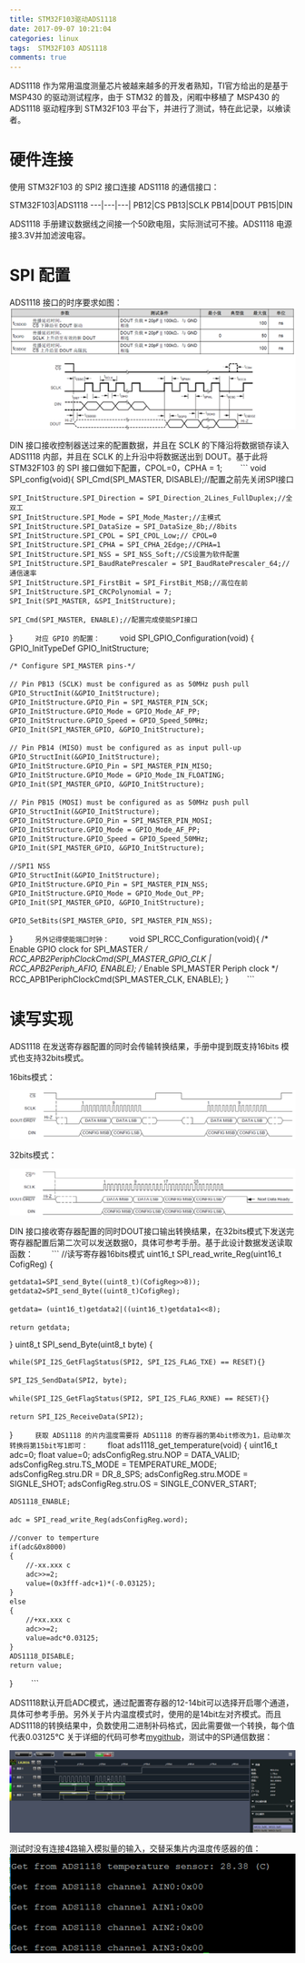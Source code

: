 ```yaml
---
title: STM32F103驱动ADS1118
date: 2017-09-07 10:21:04
categories: linux
tags:  STM32F103 ADS1118
comments: true
---
```

ADS1118 作为常用温度测量芯片被越来越多的开发者熟知，TI官方给出的是基于 MSP430 的驱动测试程序，由于 STM32 的普及，闲暇中移植了 MSP430 的 ADS1118 驱动程序到 STM32F103 平台下，并进行了测试，特在此记录，以飨读者。
<!--more-->
# 硬件连接
使用 STM32F103 的 SPI2 接口连接 ADS1118 的通信接口：

STM32F103|ADS1118
---|---|---|
PB12|CS
PB13|SCLK
PB14|DOUT
PB15|DIN

ADS1118 手册建议数据线之间接一个50欧电阻，实际测试可不接。ADS1118 电源接3.3V并加滤波电容。
# SPI 配置
ADS1118 接口的时序要求如图：
![](stm32-ads1118/time.png)

DIN 接口接收控制器送过来的配置数据，并且在 SCLK 的下降沿将数据锁存读入 ADS1118 内部，并且在 SCLK 的上升沿中将数据送出到 DOUT。基于此将 STM32F103 的 SPI 接口做如下配置，CPOL=0，CPHA = 1;
　　```
void SPI_config(void){
	SPI_Cmd(SPI_MASTER, DISABLE);//配置之前先关闭SPI接口

	SPI_InitStructure.SPI_Direction = SPI_Direction_2Lines_FullDuplex;//全双工
	SPI_InitStructure.SPI_Mode = SPI_Mode_Master;//主模式
	SPI_InitStructure.SPI_DataSize = SPI_DataSize_8b;//8bits
	SPI_InitStructure.SPI_CPOL = SPI_CPOL_Low;// CPOL=0
	SPI_InitStructure.SPI_CPHA = SPI_CPHA_2Edge;//CPHA=1
	SPI_InitStructure.SPI_NSS = SPI_NSS_Soft;//CS设置为软件配置
	SPI_InitStructure.SPI_BaudRatePrescaler = SPI_BaudRatePrescaler_64;//通信速率
	SPI_InitStructure.SPI_FirstBit = SPI_FirstBit_MSB;//高位在前
	SPI_InitStructure.SPI_CRCPolynomial = 7;
	SPI_Init(SPI_MASTER, &SPI_InitStructure);
	
	SPI_Cmd(SPI_MASTER, ENABLE);//配置完成使能SPI接口
}
　　```
对应 GPIO 的配置：
　　```
void SPI_GPIO_Configuration(void)
{
	GPIO_InitTypeDef GPIO_InitStructure;

	/* Configure SPI_MASTER pins-*/

	// Pin PB13 (SCLK) must be configured as as 50MHz push pull
	GPIO_StructInit(&GPIO_InitStructure);
	GPIO_InitStructure.GPIO_Pin = SPI_MASTER_PIN_SCK;
	GPIO_InitStructure.GPIO_Mode = GPIO_Mode_AF_PP;
	GPIO_InitStructure.GPIO_Speed = GPIO_Speed_50MHz;
	GPIO_Init(SPI_MASTER_GPIO, &GPIO_InitStructure);

	// Pin PB14 (MISO) must be configured as as input pull-up
	GPIO_StructInit(&GPIO_InitStructure);
	GPIO_InitStructure.GPIO_Pin = SPI_MASTER_PIN_MISO;
	GPIO_InitStructure.GPIO_Mode = GPIO_Mode_IN_FLOATING;
	GPIO_Init(SPI_MASTER_GPIO, &GPIO_InitStructure);

	// Pin PB15 (MOSI) must be configured as as 50MHz push pull
	GPIO_StructInit(&GPIO_InitStructure);
	GPIO_InitStructure.GPIO_Pin = SPI_MASTER_PIN_MOSI;
	GPIO_InitStructure.GPIO_Mode = GPIO_Mode_AF_PP;
	GPIO_InitStructure.GPIO_Speed = GPIO_Speed_50MHz;
	GPIO_Init(SPI_MASTER_GPIO, &GPIO_InitStructure);
	
	//SPI1 NSS 
	GPIO_StructInit(&GPIO_InitStructure);
	GPIO_InitStructure.GPIO_Pin = SPI_MASTER_PIN_NSS;
	GPIO_InitStructure.GPIO_Mode = GPIO_Mode_Out_PP;
	GPIO_Init(SPI_MASTER_GPIO, &GPIO_InitStructure);

	GPIO_SetBits(SPI_MASTER_GPIO, SPI_MASTER_PIN_NSS);
}
　　```
另外记得使能端口时钟：
　　```
void SPI_RCC_Configuration(void){
	/* Enable GPIO clock for SPI_MASTER */
	RCC_APB2PeriphClockCmd(SPI_MASTER_GPIO_CLK | RCC_APB2Periph_AFIO, ENABLE);
	/* Enable SPI_MASTER Periph clock */
	RCC_APB1PeriphClockCmd(SPI_MASTER_CLK, ENABLE); 
}
　　```
# 读写实现
ADS1118 在发送寄存器配置的同时会传输转换结果，手册中提到既支持16bits 模式也支持32bits模式。

16bits模式：

![](stm32-ads1118/16bits.png)

32bits模式：

![](stm32-ads1118/32bits.png)

DIN 接口接收寄存器配置的同时DOUT接口输出转换结果，在32bits模式下发送完寄存器配置后第二次可以发送数据0，具体可参考手册。基于此设计数据发送读取函数：
　　```
//读写寄存器16bits模式
uint16_t SPI_read_write_Reg(uint16_t CofigReg)
{

	getdata1=SPI_send_Byte((uint8_t)(CofigReg>>8));
	getdata2=SPI_send_Byte((uint8_t)CofigReg);

	getdata= (uint16_t)getdata2|((uint16_t)getdata1<<8);

	return getdata;
}
uint8_t SPI_send_Byte(uint8_t byte)
{
 
	while(SPI_I2S_GetFlagStatus(SPI2, SPI_I2S_FLAG_TXE) == RESET){}
	
	SPI_I2S_SendData(SPI2, byte);
	
	while(SPI_I2S_GetFlagStatus(SPI2, SPI_I2S_FLAG_RXNE) == RESET){}
	
	return SPI_I2S_ReceiveData(SPI2);
}
　　```
获取 ADS1118 的片内温度需要将 ADS1118 的寄存器的第4bit修改为1，启动单次转换将第15bit写1即可：
　　```
float ads1118_get_temperature(void)
{
	uint16_t adc=0;
	float value=0;
	adsConfigReg.stru.NOP     =  DATA_VALID;
	adsConfigReg.stru.TS_MODE =  TEMPERATURE_MODE;
	adsConfigReg.stru.DR      =  DR_8_SPS;
	adsConfigReg.stru.MODE    =  SIGNLE_SHOT;
	adsConfigReg.stru.OS      =  SINGLE_CONVER_START;   
	
	ADS1118_ENABLE;
 
	adc = SPI_read_write_Reg(adsConfigReg.word);
	
	//conver to temperture
	if(adc&0x8000)
	{
		//-xx.xxx c
		adc>>=2;
		value=(0x3fff-adc+1)*(-0.03125);
	}
	else
	{
		//+xx.xxx c
		adc>>=2;
		value=adc*0.03125;     
	}
	ADS1118_DISABLE;
	return value;
}
　　```

ADS1118默认开启ADC模式，通过配置寄存器的12-14bit可以选择开启哪个通道，具体可参考手册。另外关于片内温度模式时，使用的是14bit左对齐模式。而且ADS1118的转换结果中，负数使用二进制补码格式，因此需要做一个转换，每个值代表0.03125℃
关于详细的代码可参考[mygithub](https://github.com/StevenShiChina/stm32-ads1118)，测试中的SPI通信数据：

![](stm32-ads1118/spi.png)

测试时没有连接4路输入模拟量的输入，交替采集片内温度传感器的值：
![](stm32-ads1118/result.png)


